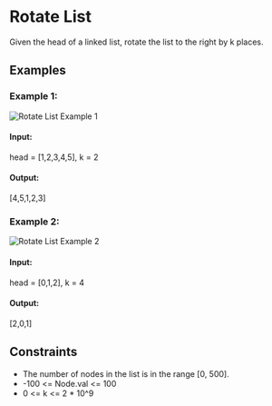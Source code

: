 Rotate List
================

Given the head of a linked list, rotate the list to the right by k places.

Examples
--------

### Example 1:

![Rotate List Example 1](https://assets.leetcode.com/uploads/2020/11/13/rotate1.jpg)

#### Input:

head = [1,2,3,4,5], k = 2

#### Output:

[4,5,1,2,3]

### Example 2:

![Rotate List Example 2](https://assets.leetcode.com/uploads/2020/11/13/roate2.jpg)

#### Input:

head = [0,1,2], k = 4

#### Output:

[2,0,1]

Constraints
-----------

* The number of nodes in the list is in the range [0, 500].
* -100 <= Node.val <= 100
* 0 <= k <= 2 \* 10^9

